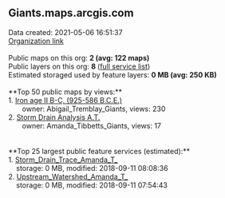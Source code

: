 <h2>Giants.maps.arcgis.com</h2> Data created: 2021-05-06 16:51:37 <br /><a target='new' href='https://Giants.maps.arcgis.com'>Organization link</a><br /><br />Public maps on this org: <b>2 (avg: 122 maps)</b><br />Public layers on this org: <b>8 </b>(<a target='new' href='https://services.arcgis.com/mzSPHqcSdSIWWgMt/ArcGIS/rest/services'>full service list</a>)<br />Estimated storaged used by feature layers: <b>0 MB (avg: 250 KB)</b><br /><br />**Top 50 public maps by views:**<br />  1. <a target='new' href='https://www.arcgis.com/home/item.html?id=1a7d044ef99d425c8163bafba80e1799'>Iron age II B-C, (925-586 B.C.E.)</a> <br />  &nbsp;&nbsp;&nbsp;&nbsp; &nbsp;&nbsp;owner: Abigail_Tremblay_Giants, views: 230<br />  2. <a target='new' href='https://www.arcgis.com/home/item.html?id=f32211cbbfa04f8d80fad271ace30a88'>Storm Drain Analysis A.T.</a> <br />  &nbsp;&nbsp;&nbsp;&nbsp; &nbsp;&nbsp;owner: Amanda_Tibbetts_Giants, views: 17<br /><br /><br />**Top 25 largest public feature services (estimated):**<br /> 1. <a target='new' href='https://www.arcgis.com/home/item.html?id=8d6b3d2b004c4178a280e8c24c2a32e9'>Storm_Drain_Trace_Amanda_T_</a><br /> &nbsp;&nbsp;&nbsp;&nbsp;storage: 0 MB, modified: 2018-09-11 08:08:36<br /> 2. <a target='new' href='https://www.arcgis.com/home/item.html?id=98ced8fb22ff4599b239f8c502f12922'>Upstream_Watershed_Amanda_T_</a><br /> &nbsp;&nbsp;&nbsp;&nbsp;storage: 0 MB, modified: 2018-09-11 07:54:43<br />